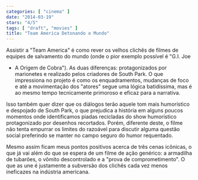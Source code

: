 ```yaml
---
categories: [ "cinema" ]
date: "2014-03-19"
stars: "4/5"
tags: [ "draft", "movies" ]
title: "Team America Detonando o Mundo"
---
```

Assistir a "Team America" é como rever os velhos clichês de filmes de
equipes de salvamento do mundo (onde o pior exemplo possível é "G.I. Joe
- A Origem de Cobra"). As duas diferenças: protagonizados por marionetes
e realizado pelos criadores de South Park. O que impressiona no projeto
é como os enquadramentos, mudanças de foco e até a movimentação
dos "atores" segue uma lógica batidíssima, mas é ao mesmo tempo
tecnicamente primoroso e eficaz para a narrativa.

Isso também quer dizer que os diálogos terão aquele tom mais
humorístico e despojado de South Park, o que prejudica a história
em alguns poucos momentos onde identificamos piadas recicladas do show
humorístico protagonizado por desenhos recortados. Porém, diferente
deste, o filme não tenta empurrar os limites do razoável para discutir
alguma questão social preferindo se manter no campo seguro do humor
requentado.

Mesmo assim ficam meus pontos positivos acerca de três cenas icônicas,
o que já vai além do que se espera de um filme de ação genérico:
a armadilha de tubarões, o vômito descontrolado e a "prova de
comprometimento". O que as une é justamente a subversão dos clichês
cada vez menos ineficazes na indústria americana.

